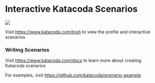 # Interactive Katacoda Scenarios

[![](http://shields.katacoda.com/katacoda/tosh/count.svg)](https://www.katacoda.com/tosh "Get your profile on Katacoda.com")

Visit https://www.katacoda.com/tosh to view the profile and interactive scenarios

### Writing Scenarios
Visit https://www.katacoda.com/docs to learn more about creating Katacoda scenarios

For examples, visit https://github.com/katacoda/scenario-example
